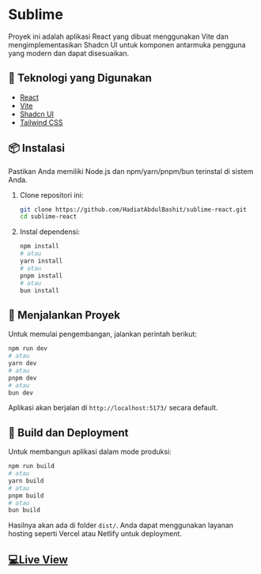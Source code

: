# Sublime

Proyek ini adalah aplikasi React yang dibuat menggunakan Vite dan mengimplementasikan Shadcn UI untuk komponen antarmuka pengguna yang modern dan dapat disesuaikan.

## 🚀 Teknologi yang Digunakan

- [React](https://react.dev/)
- [Vite](https://vitejs.dev/)
- [Shadcn UI](https://ui.shadcn.com/)
- [Tailwind CSS](https://tailwindcss.com/)

## 📦 Instalasi

Pastikan Anda memiliki Node.js dan npm/yarn/pnpm/bun terinstal di sistem Anda.

1. Clone repositori ini:
   ```sh
   git clone https://github.com/HadiatAbdulBashit/sublime-react.git
   cd sublime-react
   ```
2. Instal dependensi:
   ```sh
   npm install
   # atau
   yarn install
   # atau
   pnpm install
   # atau
   bun install
   ```

## 🔧 Menjalankan Proyek

Untuk memulai pengembangan, jalankan perintah berikut:

```sh
npm run dev
# atau
yarn dev
# atau
pnpm dev
# atau
bun dev
```

Aplikasi akan berjalan di `http://localhost:5173/` secara default.

## 📌 Build dan Deployment

Untuk membangun aplikasi dalam mode produksi:

```sh
npm run build
# atau
yarn build
# atau
pnpm build
# atau
bun build
```

Hasilnya akan ada di folder `dist/`. Anda dapat menggunakan layanan hosting seperti Vercel atau Netlify untuk deployment.

## [💻Live View](https://hadiatabdulbashit.github.io/sublime-react/)
